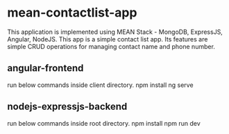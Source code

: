 # mean-contactlist-app
This application is implemented using MEAN Stack - MongoDB, ExpressJS, Angular, NodeJS. This app is a simple contact list app. Its features are simple CRUD operations for managing contact name and phone number.

## angular-frontend
run below commands inside client directory.
npm install
ng serve

## nodejs-expressjs-backend
run below commands inside root directory.
npm install
npm run dev
